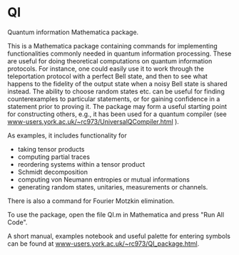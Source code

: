 # QI
Quantum information Mathematica package.

This is a Mathematica package containing commands for implementing functionalities commonly needed in quantum information processing.  These are useful for doing theoretical computations on quantum information protocols.  For instance, one could easily use it to work through the teleportation protocol with a perfect Bell state, and then to see what happens to the fidelity of the output state when a noisy Bell state is shared instead.  The ability to choose random states etc. can be useful for finding counterexamples to particular statements, or for gaining confidence in a statement prior to proving it.  The package may form a useful starting point for constructing others, e.g., it has been used for a quantum compiler (see www-users.york.ac.uk/~rc973/UniversalQCompiler.html ).

As examples, it includes functionality for
- taking tensor products
- computing partial traces
- reordering systems within a tensor product
- Schmidt decomposition
- computing von Neumann entropies or mutual informations
- generating random states, unitaries, measurements or channels.

There is also a command for Fourier Motzkin elimination.

To use the package, open the file QI.m in Mathematica and press "Run All Code".

A short manual, examples notebook and useful palette for entering symbols can be found at www-users.york.ac.uk/~rc973/QI_package.html.
